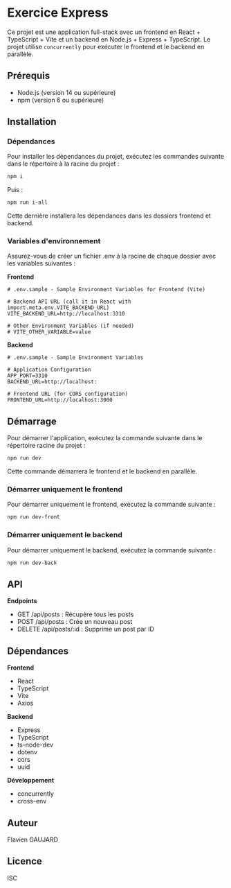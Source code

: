 # Exercice Express

Ce projet est une application full-stack avec un frontend en React + TypeScript + Vite et un backend en Node.js + Express + TypeScript.
Le projet utilise `concurrently` pour exécuter le frontend et le backend en parallèle.

## Prérequis

- Node.js (version 14 ou supérieure)
- npm (version 6 ou supérieure)

## Installation

### Dépendances

Pour installer les dépendances du projet, exécutez les commandes suivante dans le répertoire à la racine du projet :

```sh
npm i
```

Puis :

```sh
npm run i-all
```

Cette dernière installera les dépendances dans les dossiers frontend et backend.

### Variables d'environnement

Assurez-vous de créer un fichier .env à la racine de chaque dossier avec les variables suivantes :

**Frontend**

```
# .env.sample - Sample Environment Variables for Frontend (Vite)

# Backend API URL (call it in React with import.meta.env.VITE_BACKEND_URL)
VITE_BACKEND_URL=http://localhost:3310

# Other Environment Variables (if needed)
# VITE_OTHER_VARIABLE=value
```

**Backend**

```
# .env.sample - Sample Environment Variables

# Application Configuration
APP_PORT=3310
BACKEND_URL=http://localhost:

# Frontend URL (for CORS configuration)
FRONTEND_URL=http://localhost:3000
```

## Démarrage

Pour démarrer l'application, exécutez la commande suivante dans le répertoire racine du projet :

```sh
npm run dev
```

Cette commande démarrera le frontend et le backend en parallèle.

### Démarrer uniquement le frontend

Pour démarrer uniquement le frontend, exécutez la commande suivante :

```sh
npm run dev-front
```

### Démarrer uniquement le backend

Pour démarrer uniquement le backend, exécutez la commande suivante :

```sh
npm run dev-back
```

## API

**Endpoints**

- GET /api/posts : Récupère tous les posts
- POST /api/posts : Crée un nouveau post
- DELETE /api/posts/:id : Supprime un post par ID

## Dépendances

**Frontend**

- React
- TypeScript
- Vite
- Axios

**Backend**

- Express
- TypeScript
- ts-node-dev
- dotenv
- cors
- uuid

**Développement**

- concurrently
- cross-env

## Auteur

Flavien GAUJARD

## Licence

ISC
